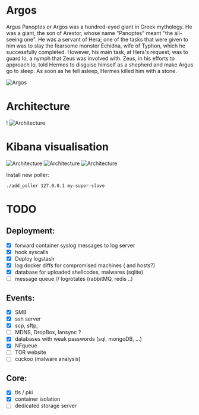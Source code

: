 # Argos
Argus Panoptes or Argos was a hundred-eyed giant in Greek mythology. He was a giant, the son of Arestor, whose name "Panoptes" meant "the all-seeing one". He was a servant of Hera; one of the tasks that were given to him was to slay the fearsome monster Echidna, wife of Typhon, which he successfully completed. However, his main task, at Hera's request, was to guard Io, a nymph that Zeus was involved with. Zeus, in his efforts to approach Io, told Hermes to disguise himself as a shepherd and make Argus go to sleep. As soon as he fell asleep, Hermes killed him with a stone.

![Argos](https://static.comicvine.com/uploads/scale_small/11/117763/3094291-mightyherc13807.jpg)

# Architecture
!
![Architecture](https://github.com/jurelou/HoneyPy/blob/master/img/arch.png)

# Kibana visualisation

![Architecture](https://github.com/jurelou/HoneyPy/blob/master/img/kibana_1.png)
![Architecture](https://github.com/jurelou/HoneyPy/blob/master/img/kibana_2.png)
![Architecture](https://github.com/jurelou/HoneyPy/blob/master/img/kibana_3.png)

Install new poller:
```shell
./add_poller 127.0.0.1 my-super-slave
```

# TODO

## Deployment:

- [x] forward container syslog messages to log server
- [x] hook syscalls
- [x] Deploy logstash
- [x] log docker diffs for compromised machines ( and hosts?)
- [x] database for uploaded shellcodes, malwares (sqlite)
- [ ] message queue // logrotates (rabbitMQ, redis ..)

## Events:
- [x] SMB
- [x] ssh server
- [x] scp, sftp,   
- [ ] MDNS, DropBox, lansync ?
- [x] databases with weak passwords (sql, mongoDB, ...)
- [x] NFqueue 
- [ ] TOR website
- [ ]  cuckoo (malware analysis)

## Core:
- [x] tls / pki
- [x] container isolation
- [ ] dedicated storage server
